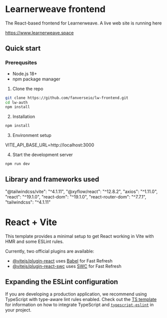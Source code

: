 # Learnerweave frontend

The React-based frontend for Learnerweave. A live web site is running here

https://www.learnerweave.space

## Quick start

### Prerequsites

- Node.js 18+
- npm package manager

1. Clone the repo

```bash
git clone https://github.com/fanverseio/lw-frontend.git
cd lw-auth
npm install
```

2. Installation

```bash
npm install
```

3. Environment setup

VITE_API_BASE_URL=http://localhost:3000

4. Start the development server

```bash
npm run dev
```

## Library and frameworks used

"@tailwindcss/vite": "^4.1.11",
"@xyflow/react": "^12.8.2",
"axios": "^1.11.0",
"react": "^19.1.0",
"react-dom": "^19.1.0",
"react-router-dom": "^7.7.1",
"tailwindcss": "^4.1.11"

# React + Vite

This template provides a minimal setup to get React working in Vite with HMR and some ESLint rules.

Currently, two official plugins are available:

- [@vitejs/plugin-react](https://github.com/vitejs/vite-plugin-react/blob/main/packages/plugin-react) uses [Babel](https://babeljs.io/) for Fast Refresh
- [@vitejs/plugin-react-swc](https://github.com/vitejs/vite-plugin-react/blob/main/packages/plugin-react-swc) uses [SWC](https://swc.rs/) for Fast Refresh

## Expanding the ESLint configuration

If you are developing a production application, we recommend using TypeScript with type-aware lint rules enabled. Check out the [TS template](https://github.com/vitejs/vite/tree/main/packages/create-vite/template-react-ts) for information on how to integrate TypeScript and [`typescript-eslint`](https://typescript-eslint.io) in your project.
